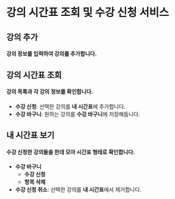 # 강의 시간표 조회 및 수강 신청 서비스
   
## 강의 추가
#### 강의 정보를 입력하여 강의를 추가합니다.
   
## 강의 시간표 조회
#### 강의 목록과 각 강의 정보를 확인합니다.
* **수강 신청**: 선택한 강의를 **내 시간표**에 추가합니다.
* **수강 바구니**: 원하는 강의를 **수강 바구니**에 저장해둡니다.
   
## 내 시간표 보기
#### 수강 신청한 강의들을 한데 모아 시간표 형태로 확인합니다.
* **수강 바구니**
	* **수강 신청**
	* **항목 삭제**
* **수강 신청 취소**: 선택한 강의를 **내 시간표**에서 제거합니다.
